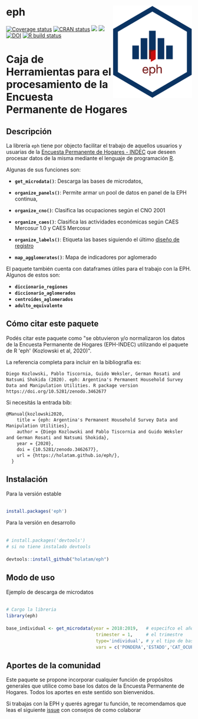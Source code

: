 
# eph <a><img src='man/figures/logo.png' align="right" height="250" /></a>

<!-- badges: start -->
[![Coverage
status](https://codecov.io/gh/holatam/eph/branch/master/graph/badge.svg)](https://codecov.io/gh/holatam/eph?branch=master)
[![CRAN status](https://www.r-pkg.org/badges/version/eph)](https://cran.r-project.org/package=eph)
[![](http://cranlogs.r-pkg.org/badges/grand-total/eph?color=blue)](https://cran.r-project.org/package=eph)
[![](http://cranlogs.r-pkg.org/badges/last-month/eph?color=blue)](https://cran.r-project.org/package=eph)
[![DOI](https://zenodo.org/badge/142294444.svg)](https://zenodo.org/badge/latestdoi/142294444)
[![R build status](https://github.com/holatam/eph/workflows/R-CMD-check/badge.svg)](https://github.com/holatam/eph/actions)
<!-- badges: end -->

# Caja de Herramientas para el procesamiento de la Encuesta Permanente de Hogares

## Descripción
La librería `eph` tiene por objecto facilitar el trabajo de aquellos usuarios y usuarias de la [Encuesta Permanente de Hogares - INDEC](https://www.indec.gob.ar/bases-de-datos.asp) que deseen procesar datos de la misma mediante el lenguaje de programación [R](https://www.r-project.org/).


Algunas de sus funciones son:

- **`get_microdata()`**: Descarga las bases de microdatos,

- **`organize_panels()`**: Permite armar un pool de datos en panel de la EPH continua,

- **`organize_cno()`**: Clasifica las ocupaciones según el CNO 2001

- **`organize_caes()`**: Clasifica las actividades económicas según CAES Mercosur 1.0 y CAES Mercosur

- **`organize_labels()`**: Etiqueta las bases siguiendo el último [diseño de registro](https://www.indec.gob.ar/ftp/cuadros/menusuperior/eph/EPH_registro_t218.pdf)

- **`map_agglomerates()`**: Mapa de indicadores por aglomerado


El paquete también cuenta con dataframes útiles para el trabajo con la EPH. Algunos de estos son:

- **`diccionario_regiones`**
- **`diccionario_aglomerados`**
- **`centroides_aglomerados`**
- **`adulto_equivalente`**

## Cómo citar este paquete

Podés citar este paquete como "se obtuvieron y/o normalizaron los datos de la Encuesta Permanente de Hogares (EPH-INDEC) utilizando el paquete de R 'eph' (Kozlowski et al, 2020)".   
   
La referencia completa para incluir en la bibliografía es:   
   
```
Diego Kozlowski, Pablo Tiscornia, Guido Weksler, German Rosati and Natsumi Shokida (2020). eph: Argentina's Permanent Household Survey Data and Manipulation Utilities. R package version https://doi.org/10.5281/zenodo.3462677
```

Si necesitás la entrada bib: 

```{bib}
@Manual{kozlowski2020,
    title = {eph: Argentina's Permanent Household Survey Data and Manipulation Utilities},
    author = {Diego Kozlowski and Pablo Tiscornia and Guido Weksler and German Rosati and Natsumi Shokida},
    year = {2020},
    doi = {10.5281/zenodo.3462677},
    url = {https://holatam.github.io/eph/},
  }
```

## Instalación


Para la versión estable

```r

install.packages('eph')

```

Para la versión en desarrollo 

```r

# install.packages('devtools') 
# si no tiene instalado devtools

devtools::install_github("holatam/eph")

```

## Modo de uso

Ejemplo de descarga de microdatos

```r

# Cargo la libreria
library(eph)

base_individual <- get_microdata(year = 2018:2019,   # especifco el año
                                  trimester = 1,     # el trimestre
                                  type='individual', # y el tipo de base
                                  vars = c('PONDERA','ESTADO','CAT_OCUP')) # opcionalmente, puedo especificar las variables que deseo utilizar.

```

## Aportes de la comunidad

Este paquete se propone incorporar cualquier función de propósitos generales que utilice como base los datos de la Encuesta Permanente de Hogares. Todos los aportes en este sentido son bienvenidos.

Si trabajas con la EPH y querés agregar tu función, te recomendamos que leas el siguiente [issue](https://github.com/pablinte/eph/issues/5#issue-407890587) con consejos de como colaborar

